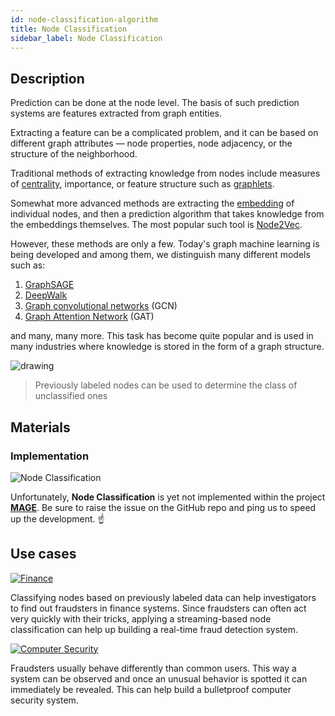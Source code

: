 ```yaml
---
id: node-classification-algorithm
title: Node Classification
sidebar_label: Node Classification
---
```


## Description

Prediction can be done at the node level. The basis of such prediction systems are features extracted from graph entities.

Extracting a feature can be a complicated problem, and it can be based on different graph attributes — node properties, node adjacency, or the structure of the neighborhood.

Traditional methods of extracting knowledge from nodes include measures of [centrality](https://en.wikipedia.org/wiki/Centrality), importance, or feature structure such as [graphlets](https://en.wikipedia.org/wiki/Graphlets).

Somewhat more advanced methods are extracting the [embedding](https://towardsdatascience.com/graph-embeddings-the-summary-cc6075aba007) of individual nodes, and then a prediction algorithm that takes knowledge from the embeddings themselves. The most popular such tool is [Node2Vec](/mage/algorithms/machine-learning-graph-analytics/node2vec-algorithm).

However, these methods are only a few. Today's graph machine learning is being developed and among them, we distinguish many different models such as:
1. [GraphSAGE](http://snap.stanford.edu/graphsage/)
2. [DeepWalk](https://towardsdatascience.com/deepwalk-its-behavior-and-how-to-implement-it-b5aac0290a15)
3. [Graph convolutional networks](https://towardsdatascience.com/understanding-graph-convolutional-networks-for-node-classification-a2bfdb7aba7b) (GCN)
4. [Graph Attention Network](https://arxiv.org/abs/1710.10903) (GAT)

and many, many more. This task has become quite popular and is used in many industries where knowledge is stored in the form of a graph structure.

<img src="https://i.imgur.com/hbWDz7q.png" alt="drawing"/>

> Previously labeled nodes can be used to determine the class of unclassified ones

## Materials

### Implementation

![Node Classification](https://img.shields.io/badge/Not_implemented-EB3434?style=for-the-badge&logo=github&logoColor=white)

Unfortunately, **Node Classification** is yet not implemented within the project [**MAGE**](https://github.com/memgraph/mage). Be sure to raise the issue on the GitHub repo and ping us to speed up the development. :point_up:
## Use cases

[![Finance](https://img.shields.io/badge/Finance-Application-8A477F?style=for-the-badge)](/mage/applications/finance-application)

Classifying nodes based on previously labeled data can help investigators to find out fraudsters in finance systems. Since fraudsters can often act very quickly with their tricks, applying a streaming-based node classification can help up building a real-time fraud detection system.

[![Computer Security](https://img.shields.io/badge/Computer_Security-Application-8A477F?style=for-the-badge)](/mage/applications/computer-security-application)

Fraudsters usually behave differently than common users. This way a system can be observed and once an unusual behavior is spotted it can immediately be revealed. This can help build a bulletproof computer security system.
